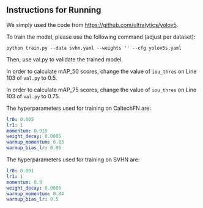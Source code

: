 ## Instructions for Running

We simply used the code from https://github.com/ultralytics/yolov5.

To train the model, please use the following command (adjust per dataset):
```shell
python train.py --data svhn.yaml --weights '' --cfg yolov5s.yaml
```
Then, use val.py to validate the trained model.

In order to calculate mAP_50 scores, change the value of `iou_thres` on Line 103 of `val.py` to 0.5.

In order to calculate mAP_75 scores, change the value of `iou_thres` on Line 103 of `val.py` to 0.75.

The hyperparameters used for training on CaltechFN are: 
```yaml
lr0: 0.005
lr1: 1
momentum: 0.915
weight_decay: 0.0005
warmup_momentum: 0.83 
warmup_bias_lr: 0.05
```

The hyperparameters used for training on SVHN are:
```yaml
lr0: 0.001
lr1: 1
momentum: 0.9 
weight_decay: 0.0005
warmup_momentum: 0.84
warmup_bias_lr: 0.5
```